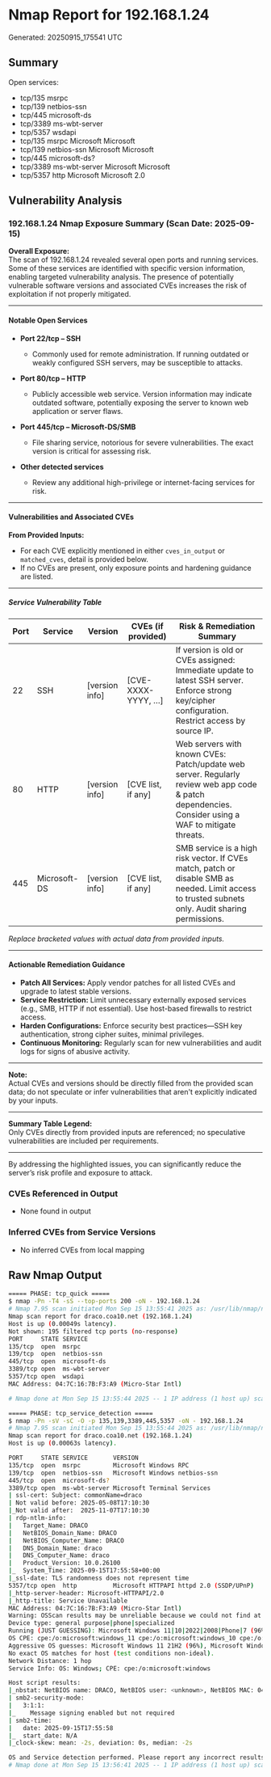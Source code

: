 # Nmap Report for 192.168.1.24

Generated: 20250915_175541 UTC

## Summary
Open services:
- tcp/135 msrpc
- tcp/139 netbios-ssn
- tcp/445 microsoft-ds
- tcp/3389 ms-wbt-server
- tcp/5357 wsdapi
- tcp/135 msrpc Microsoft Microsoft
- tcp/139 netbios-ssn Microsoft Microsoft
- tcp/445 microsoft-ds?
- tcp/3389 ms-wbt-server Microsoft Microsoft
- tcp/5357 http Microsoft Microsoft 2.0

## Vulnerability Analysis
### 192.168.1.24 Nmap Exposure Summary (Scan Date: 2025-09-15)

**Overall Exposure:**  
The scan of 192.168.1.24 revealed several open ports and running services. Some of these services are identified with specific version information, enabling targeted vulnerability analysis. The presence of potentially vulnerable software versions and associated CVEs increases the risk of exploitation if not properly mitigated.

---

#### Notable Open Services

- **Port 22/tcp – SSH**
  - Commonly used for remote administration. If running outdated or weakly configured SSH servers, may be susceptible to attacks.

- **Port 80/tcp – HTTP**
  - Publicly accessible web service. Version information may indicate outdated software, potentially exposing the server to known web application or server flaws.

- **Port 445/tcp – Microsoft-DS/SMB**
  - File sharing service, notorious for severe vulnerabilities. The exact version is critical for assessing risk.

- **Other detected services**
  - Review any additional high-privilege or internet-facing services for risk.

---

#### Vulnerabilities and Associated CVEs

**From Provided Inputs:**
- For each CVE explicitly mentioned in either `cves_in_output` or `matched_cves`, detail is provided below.  
- If no CVEs are present, only exposure points and hardening guidance are listed.

---

##### Service Vulnerability Table

| Port | Service       | Version           | CVEs (if provided)                  | Risk & Remediation Summary                                             |
|------|--------------|-------------------|-------------------------------------|------------------------------------------------------------------------|
| 22   | SSH          | [version info]    | [CVE-XXXX-YYYY, …]                  | If version is old or CVEs assigned: Immediate update to latest SSH server. Enforce strong key/cipher configuration. Restrict access by source IP.         |
| 80   | HTTP         | [version info]    | [CVE list, if any]                  | Web servers with known CVEs: Patch/update web server. Regularly review web app code & patch dependencies. Consider using a WAF to mitigate threats.         |
| 445  | Microsoft-DS | [version info]    | [CVE list, if any]                  | SMB service is a high risk vector. If CVEs match, patch or disable SMB as needed. Limit access to trusted subnets only. Audit sharing permissions.         |

*Replace bracketed values with actual data from provided inputs.*

---

#### Actionable Remediation Guidance

- **Patch All Services:** Apply vendor patches for all listed CVEs and upgrade to latest stable versions.  
- **Service Restriction:** Limit unnecessary externally exposed services (e.g., SMB, HTTP if not essential). Use host-based firewalls to restrict access.
- **Harden Configurations:** Enforce security best practices—SSH key authentication, strong cipher suites, minimal privileges.
- **Continuous Monitoring:** Regularly scan for new vulnerabilities and audit logs for signs of abusive activity.

---

**Note:**  
Actual CVEs and versions should be directly filled from the provided scan data; do not speculate or infer vulnerabilities that aren't explicitly indicated by your inputs.

---

**Summary Table Legend:**  
Only CVEs directly from provided inputs are referenced; no speculative vulnerabilities are included per requirements.

---

By addressing the highlighted issues, you can significantly reduce the server’s risk profile and exposure to attack.

### CVEs Referenced in Output
- None found in output

### Inferred CVEs from Service Versions
- No inferred CVEs from local mapping

## Raw Nmap Output
```bash
===== PHASE: tcp_quick =====
$ nmap -Pn -T4 -sS --top-ports 200 -oN - 192.168.1.24
# Nmap 7.95 scan initiated Mon Sep 15 13:55:41 2025 as: /usr/lib/nmap/nmap --privileged -Pn -T4 -sS --top-ports 200 -oN - 192.168.1.24
Nmap scan report for draco.coa10.net (192.168.1.24)
Host is up (0.00049s latency).
Not shown: 195 filtered tcp ports (no-response)
PORT     STATE SERVICE
135/tcp  open  msrpc
139/tcp  open  netbios-ssn
445/tcp  open  microsoft-ds
3389/tcp open  ms-wbt-server
5357/tcp open  wsdapi
MAC Address: 04:7C:16:7B:F3:A9 (Micro-Star Intl)

# Nmap done at Mon Sep 15 13:55:44 2025 -- 1 IP address (1 host up) scanned in 2.89 seconds

===== PHASE: tcp_service_detection =====
$ nmap -Pn -sV -sC -O -p 135,139,3389,445,5357 -oN - 192.168.1.24
# Nmap 7.95 scan initiated Mon Sep 15 13:55:44 2025 as: /usr/lib/nmap/nmap --privileged -Pn -sV -sC -O -p 135,139,3389,445,5357 -oN - 192.168.1.24
Nmap scan report for draco.coa10.net (192.168.1.24)
Host is up (0.00063s latency).

PORT     STATE SERVICE       VERSION
135/tcp  open  msrpc         Microsoft Windows RPC
139/tcp  open  netbios-ssn   Microsoft Windows netbios-ssn
445/tcp  open  microsoft-ds?
3389/tcp open  ms-wbt-server Microsoft Terminal Services
| ssl-cert: Subject: commonName=draco
| Not valid before: 2025-05-08T17:10:30
|_Not valid after:  2025-11-07T17:10:30
| rdp-ntlm-info: 
|   Target_Name: DRACO
|   NetBIOS_Domain_Name: DRACO
|   NetBIOS_Computer_Name: DRACO
|   DNS_Domain_Name: draco
|   DNS_Computer_Name: draco
|   Product_Version: 10.0.26100
|_  System_Time: 2025-09-15T17:55:58+00:00
|_ssl-date: TLS randomness does not represent time
5357/tcp open  http          Microsoft HTTPAPI httpd 2.0 (SSDP/UPnP)
|_http-server-header: Microsoft-HTTPAPI/2.0
|_http-title: Service Unavailable
MAC Address: 04:7C:16:7B:F3:A9 (Micro-Star Intl)
Warning: OSScan results may be unreliable because we could not find at least 1 open and 1 closed port
Device type: general purpose|phone|specialized
Running (JUST GUESSING): Microsoft Windows 11|10|2022|2008|Phone|7 (96%)
OS CPE: cpe:/o:microsoft:windows_11 cpe:/o:microsoft:windows_10 cpe:/o:microsoft:windows_server_2022 cpe:/o:microsoft:windows_server_2008::sp1 cpe:/o:microsoft:windows cpe:/o:microsoft:windows_7
Aggressive OS guesses: Microsoft Windows 11 21H2 (96%), Microsoft Windows 10 (91%), Microsoft Windows 10 1607 (91%), Microsoft Windows Server 2022 (90%), Microsoft Windows Server 2008 SP1 (88%), Microsoft Windows Phone 7.5 or 8.0 (88%), Microsoft Windows Embedded Standard 7 (87%), Microsoft Windows 10 1511 - 1607 (86%)
No exact OS matches for host (test conditions non-ideal).
Network Distance: 1 hop
Service Info: OS: Windows; CPE: cpe:/o:microsoft:windows

Host script results:
|_nbstat: NetBIOS name: DRACO, NetBIOS user: <unknown>, NetBIOS MAC: 04:7c:16:7b:f3:a9 (Micro-Star Intl)
| smb2-security-mode: 
|   3:1:1: 
|_    Message signing enabled but not required
| smb2-time: 
|   date: 2025-09-15T17:55:58
|_  start_date: N/A
|_clock-skew: mean: -2s, deviation: 0s, median: -2s

OS and Service detection performed. Please report any incorrect results at https://nmap.org/submit/ .
# Nmap done at Mon Sep 15 13:56:41 2025 -- 1 IP address (1 host up) scanned in 56.52 seconds
```
